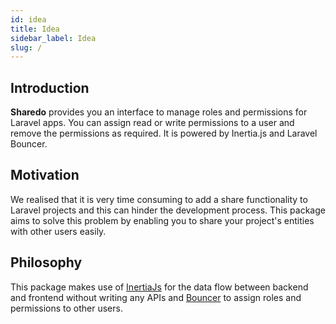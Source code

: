 ```yaml
---
id: idea
title: Idea
sidebar_label: Idea
slug: /
---
```


## Introduction

**Sharedo** provides you an interface to manage roles and permissions for Laravel apps. You can assign read or write permissions to a user and remove the permissions as required. It is powered by Inertia.js and Laravel Bouncer.

## Motivation

We realised that it is very time consuming to add a share functionality to Laravel projects and this can hinder the development process. This package aims to solve this problem by enabling you to share your project's entities with other users easily.

## Philosophy

This package makes use of [InertiaJs](https://inertiajs.com/) for the data flow between backend and frontend without writing any APIs and [Bouncer](https://github.com/JosephSilber/bouncer) to assign roles and permissions to other users.
